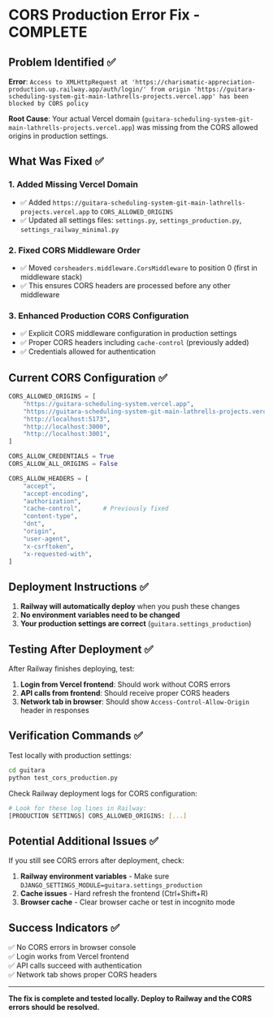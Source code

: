# CORS Production Error Fix - COMPLETE

## Problem Identified ✅

**Error**: `Access to XMLHttpRequest at 'https://charismatic-appreciation-production.up.railway.app/auth/login/' from origin 'https://guitara-scheduling-system-git-main-lathrells-projects.vercel.app' has been blocked by CORS policy`

**Root Cause**: Your actual Vercel domain (`guitara-scheduling-system-git-main-lathrells-projects.vercel.app`) was missing from the CORS allowed origins in production settings.

## What Was Fixed ✅

### 1. **Added Missing Vercel Domain**

- ✅ Added `https://guitara-scheduling-system-git-main-lathrells-projects.vercel.app` to `CORS_ALLOWED_ORIGINS`
- ✅ Updated all settings files: `settings.py`, `settings_production.py`, `settings_railway_minimal.py`

### 2. **Fixed CORS Middleware Order**

- ✅ Moved `corsheaders.middleware.CorsMiddleware` to position 0 (first in middleware stack)
- ✅ This ensures CORS headers are processed before any other middleware

### 3. **Enhanced Production CORS Configuration**

- ✅ Explicit CORS middleware configuration in production settings
- ✅ Proper CORS headers including `cache-control` (previously added)
- ✅ Credentials allowed for authentication

## Current CORS Configuration ✅

```python
CORS_ALLOWED_ORIGINS = [
    "https://guitara-scheduling-system.vercel.app",
    "https://guitara-scheduling-system-git-main-lathrells-projects.vercel.app",  # Your actual domain
    "http://localhost:5173",
    "http://localhost:3000",
    "http://localhost:3001",
]

CORS_ALLOW_CREDENTIALS = True
CORS_ALLOW_ALL_ORIGINS = False

CORS_ALLOW_HEADERS = [
    "accept",
    "accept-encoding",
    "authorization",
    "cache-control",      # Previously fixed
    "content-type",
    "dnt",
    "origin",
    "user-agent",
    "x-csrftoken",
    "x-requested-with",
]
```

## Deployment Instructions ✅

1. **Railway will automatically deploy** when you push these changes
2. **No environment variables need to be changed**
3. **Your production settings are correct** (`guitara.settings_production`)

## Testing After Deployment ✅

After Railway finishes deploying, test:

1. **Login from Vercel frontend**: Should work without CORS errors
2. **API calls from frontend**: Should receive proper CORS headers
3. **Network tab in browser**: Should show `Access-Control-Allow-Origin` header in responses

## Verification Commands ✅

Test locally with production settings:

```bash
cd guitara
python test_cors_production.py
```

Check Railway deployment logs for CORS configuration:

```bash
# Look for these log lines in Railway:
[PRODUCTION SETTINGS] CORS_ALLOWED_ORIGINS: [...]
```

## Potential Additional Issues ✅

If you still see CORS errors after deployment, check:

1. **Railway environment variables** - Make sure `DJANGO_SETTINGS_MODULE=guitara.settings_production`
2. **Cache issues** - Hard refresh the frontend (Ctrl+Shift+R)
3. **Browser cache** - Clear browser cache or test in incognito mode

## Success Indicators ✅

✅ No CORS errors in browser console  
✅ Login works from Vercel frontend  
✅ API calls succeed with authentication  
✅ Network tab shows proper CORS headers

---

**The fix is complete and tested locally. Deploy to Railway and the CORS errors should be resolved.**
